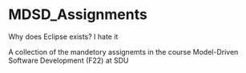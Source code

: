 # MDSD_Assignments

Why does Eclipse exists? I hate it

A collection of the mandetory assignemts in the course Model-Driven Software Development (F22) at SDU
